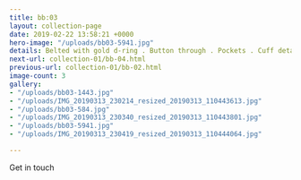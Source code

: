 ```yaml
---
title: bb:03
layout: collection-page
date: 2019-02-22 13:58:21 +0000
hero-image: "/uploads/bb03-5941.jpg"
details: Belted with gold d-ring . Button through . Pockets . Cuff detail
next-url: collection-01/bb-04.html
previous-url: collection-01/bb-02.html
image-count: 3
gallery:
- "/uploads/bb03-1443.jpg"
- "/uploads/IMG_20190313_230214_resized_20190313_110443613.jpg"
- "/uploads/bb03-584.jpg"
- "/uploads/IMG_20190313_230340_resized_20190313_110443801.jpg"
- "/uploads/bb03-5941.jpg"
- "/uploads/IMG_20190313_230419_resized_20190313_110444064.jpg"

---
```

Get in touch